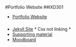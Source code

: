 #Portfolio Website
##IXD301
- [Portfolio Website](https://aynsleylongridge.github.io/personalportfolio/index.html)


###
- [Jekyll Site](https://github.com/AynsleyLongridge/portfoliojekyll) * Css not linking *
- [Supporting material](http://aynsleylongridge.tumblr.com/tagged/portfolio)
- [Moodboard](https://uk.pinterest.com/aynsley125/porfolio-mood/)

